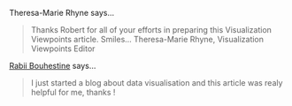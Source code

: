 Theresa-Marie Rhyne says…
>	Thanks Robert for all of your efforts in preparing this Visualization Viewpoints article.
>	Smiles... Theresa-Marie Rhyne, Visualization Viewpoints Editor

<a href="http://datavisualised.com/" rel="nofollow noopener" target="_blank">Rabii Bouhestine</a> says…
>	I just started a blog about data visualisation and this article was realy helpful for me, thanks !
